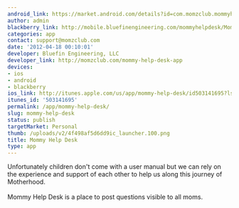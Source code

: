 ```yaml
---
android_link: https://market.android.com/details?id=com.momzclub.mommyhelpdesk
author: admin
blackberry_link: http://mobile.bluefinengineering.com/mommyhelpdesk/MommyHelpDesk.jad
categories: app
contact: support@momzclub.com
date: '2012-04-18 00:10:01'
developer: Bluefin Engineering, LLC
developer_link: http://momzclub.com/mommy-help-desk-app
devices: 
- ios
- android
- blackberry
ios_link: http://itunes.apple.com/us/app/mommy-help-desk/id503141695?ls=1%26mt=8
itunes_id: '503141695'
permalink: /app/mommy-help-desk/
slug: mommy-help-desk
status: publish
targetMarket: Personal
thumb: /uploads/v2/4f498af5d6dd9ic_launcher.100.png
title: Mommy Help Desk
type: app
---
```


Unfortunately children don't come with a user manual but we can rely on the experience and support of each other to help us along this journey of Motherhood.<br />
<br />
Mommy Help Desk is a place to post questions visible to all moms.